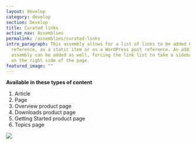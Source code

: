 ```yaml
---
layout: develop
category: develop
section: Develop
title: Curated links
active_nav: Assemblies
permalink: /assemblies/curated-links
intro_paragraph: This assembly allows for a list of links to be added by node
  reference, as a static item or as a WordPress post reference. An additional
  assembly can be added as well, forcing the link list to take a sidebar format
  on the right side of the page.
featured_image: ""
---
```

**Available in these types of content**

1. Article
2. Page
3. Overview product page
4. Downloads product page
5. Getting Started product page
6. Topics page

![](/design-manual/assets/uploads/curated-links-example.png)